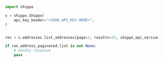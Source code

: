 <!-- Start SDK Example Usage [usage] -->
```python
import shippo

s = shippo.Shippo(
    api_key_header="<YOUR_API_KEY_HERE>",
)


res = s.addresses.list_addresses(page=1, results=25, shippo_api_version='<value>')

if res.address_paginated_list is not None:
    # handle response
    pass

```
<!-- End SDK Example Usage [usage] -->